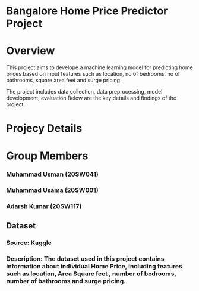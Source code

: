# Bangalore Home Price Predictor Project

# Overview
 This project aims to develope a machine learning model for predicting home prices based on input features such as location, no of bedrooms, no of bathrooms, square area feet and surge pricing.

 The project includes data collection, data preprocessing, model development, evaluation Below are the key details and findings of the project:

 # Projecy Details 
 # Group Members 
 ### Muhammad Usman (20SW041)
 ### Muhammad Usama (20SW001)
 ### Adarsh Kumar   (20SW117)

 ## Dataset 
 ### Source: Kaggle
 ### Description: The dataset used in this project contains information about individual Home Price, including features such as location, Area Square feet , number of bedrooms, number of bathrooms and surge pricing.
